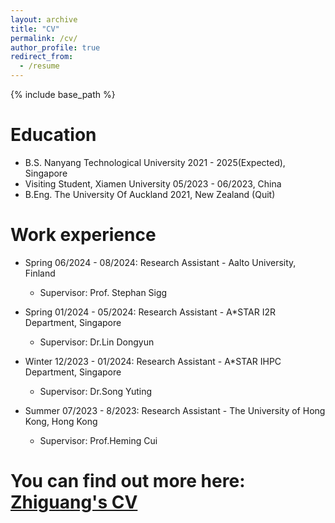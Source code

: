 ```yaml
---
layout: archive
title: "CV"
permalink: /cv/
author_profile: true
redirect_from:
  - /resume
---
```


{% include base_path %}

Education
======
* B.S. Nanyang Technological University 2021 - 2025(Expected), Singapore
* Visiting Student, Xiamen University 05/2023 - 06/2023, China
* B.Eng. The University Of Auckland 2021, New Zealand (Quit)

Work experience
======
* Spring 06/2024 - 08/2024: Research Assistant - Aalto University, Finland
  * Supervisor: Prof. Stephan Sigg

* Spring 01/2024 - 05/2024: Research Assistant - A*STAR I2R Department, Singapore
  * Supervisor: Dr.Lin Dongyun
  
* Winter 12/2023 - 01/2024: Research Assistant - A*STAR IHPC Department, Singapore
  * Supervisor: Dr.Song Yuting

* Summer 07/2023 - 8/2023: Research Assistant - The University of Hong Kong, Hong Kong
  * Supervisor: Prof.Heming Cui


You can find out more here: [Zhiguang's CV](../assets/CV.pdf)
======




